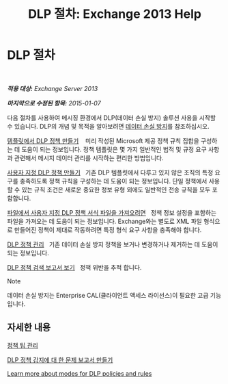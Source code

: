 ﻿---
title: 'DLP 절차: Exchange 2013 Help'
TOCTitle: DLP 절차
ms:assetid: e2f575aa-552e-4dcc-8d7b-1ffd697d67df
ms:mtpsurl: https://technet.microsoft.com/ko-kr/library/JJ657736(v=EXCHG.150)
ms:contentKeyID: 50484337
ms.date: 05/22/2018
mtps_version: v=EXCHG.150
ms.translationtype: MT
---

# DLP 절차

 

_**적용 대상:** Exchange Server 2013_

_**마지막으로 수정된 항목:** 2015-01-07_

다음 절차를 사용하여 메시징 환경에서 DLP(데이터 손실 방지) 솔루션 사용을 시작할 수 있습니다. DLP의 개념 및 목적을 알아보려면 [데이터 손실 방지](https://docs.microsoft.com/ko-kr/exchange/security-and-compliance/data-loss-prevention/data-loss-prevention)를 참조하십시오.

[템플릿에서 DLP 정책 만들기](https://docs.microsoft.com/ko-kr/exchange/security-and-compliance/data-loss-prevention/create-dlp-policy-from-template)    미리 작성된 Microsoft 제공 정책 규칙 집합을 구성하는 데 도움이 되는 정보입니다. 정책 템플릿은 몇 가지 일반적인 법적 및 규정 요구 사항과 관련해서 메시지 데이터 관리를 시작하는 편리한 방법입니다.

[사용자 지정 DLP 정책 만들기](https://docs.microsoft.com/ko-kr/exchange/security-and-compliance/data-loss-prevention/create-custom-dlp-policy)   기존 DLP 템플릿에서 다루고 있지 않은 조직의 특정 요구를 충족하도록 정책 규칙을 구성하는 데 도움이 되는 정보입니다. 단일 정책에서 사용할 수 있는 규칙 조건은 새로운 중요한 정보 유형 외에도 일반적인 전송 규칙을 모두 포함합니다.

[파일에서 사용자 지정 DLP 정책 서식 파일을 가져오려면](import-a-custom-dlp-policy-template-from-a-file-exchange-2013-help.md)   정책 정보 설정을 포함하는 파일을 가져오는 데 도움이 되는 정보입니다. Exchange와는 별도로 XML 파일 형식으로 만들어진 정책이 제대로 작동하려면 특정 형식 요구 사항을 충족해야 합니다.

[DLP 정책 관리](manage-dlp-policies-exchange-2013-help.md)   기존 데이터 손실 방지 정책을 보거나 변경하거나 제거하는 데 도움이 되는 정보입니다.

[DLP 정책 검색 보고서 보기](view-dlp-policy-detection-reports-exchange-2013-help.md)   정책 위반을 추적 합니다.


> [!NOTE]
> 데이터 손실 방지는 Enterprise CAL(클라이언트 액세스 라이선스)이 필요한 고급 기능입니다.



## 자세한 내용

[정책 팁 관리](https://docs.microsoft.com/ko-kr/exchange/security-and-compliance/data-loss-prevention/manage-policy-tips)

[DLP 정책 감지에 대 한 문제 보고서 만들기](create-incident-reports-for-dlp-policy-detections-exchange-2013-help.md)

[Learn more about modes for DLP policies and rules](https://technet.microsoft.com/ko-kr/library/jj156481\(v=exchg.150\))

